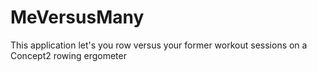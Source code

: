 # MeVersusMany
This application let's you row versus your former workout sessions on a Concept2 rowing ergometer
